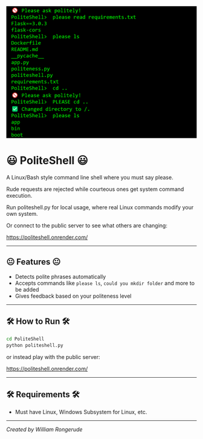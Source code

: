 <img src="assets/use2.png" width="600">


# 😃 PoliteShell 😃

A Linux/Bash style command line shell where you must say please.

Rude requests are rejected while courteous ones get system command execution.

Run politeshell.py for local usage, where real Linux commands modify your own system.

Or connect to the public server to see what others are changing:

https://politeshell.onrender.com/

---

## 😐 Features 😐

- Detects polite phrases automatically
- Accepts commands like `please ls`, `could you mkdir folder` and more to be added
- Gives feedback based on your politeness level

---

## 🛠 How to Run 🛠

```bash
cd PoliteShell
python politeshell.py

```

or instead play with the public server:

https://politeshell.onrender.com/

---

## 🛠 Requirements 🛠

- Must have Linux, Windows Subsystem for Linux, etc.

---

*Created by William Rongerude*
